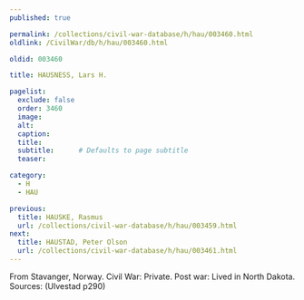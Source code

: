 ```yaml
---
published: true

permalink: /collections/civil-war-database/h/hau/003460.html
oldlink: /CivilWar/db/h/hau/003460.html

oldid: 003460

title: HAUSNESS, Lars H.

pagelist:
  exclude: false
  order: 3460
  image: 
  alt:
  caption:
  title:
  subtitle:      # Defaults to page subtitle
  teaser:

category: 
  - H 
  - HAU

previous:
  title: HAUSKE, Rasmus
  url: /collections/civil-war-database/h/hau/003459.html  
next:
  title: HAUSTAD, Peter Olson
  url: /collections/civil-war-database/h/hau/003461.html   
---
```

From Stavanger, Norway. Civil War: Private. Post war: Lived in North Dakota. Sources: (Ulvestad p290)